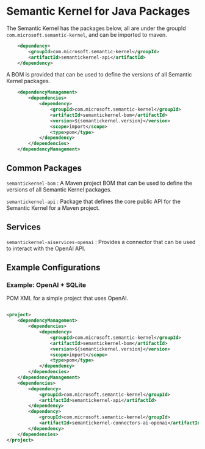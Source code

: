 # Semantic Kernel for Java Packages

The Semantic Kernel has the packages below, all are under the groupId `com.microsoft.semantic-kernel`, and can be imported
to maven.

```xml
    <dependency>
        <groupId>com.microsoft.semantic-kernel</groupId>
        <artifactId>semantickernel-api</artifactId>
    </dependency>
```

A BOM is provided that can be used to define the versions of all Semantic Kernel packages.

```xml
    <dependencyManagement>
        <dependencies>
            <dependency>
                <groupId>com.microsoft.semantic-kernel</groupId>
                <artifactId>semantickernel-bom</artifactId>
                <version>${semantickernel.version}</version>
                <scope>import</scope>
                <type>pom</type>
            </dependency>
        </dependencies>
    </dependencyManagement>
```

## Common Packages

`semantickernel-bom`
: A Maven project BOM that can be used to define the versions of all Semantic Kernel packages.

`semantickernel-api`
: Package that defines the core public API for the Semantic Kernel for a Maven project.

## Services

`semantickernel-aiservices-openai`
: Provides a connector that can be used to interact with the OpenAI API.

## Example Configurations

### Example: OpenAI + SQLite

POM XML for a simple project that uses OpenAI.

```xml

<project>
    <dependencyManagement>
        <dependencies>
            <dependency>
                <groupId>com.microsoft.semantic-kernel</groupId>
                <artifactId>semantickernel-bom</artifactId>
                <version>${semantickernel.version}</version>
                <scope>import</scope>
                <type>pom</type>
            </dependency>
        </dependencies>
    </dependencyManagement>
    <dependencies>
        <dependency>
            <groupId>com.microsoft.semantic-kernel</groupId>
            <artifactId>semantickernel-api</artifactId>
        </dependency>
        <dependency>
            <groupId>com.microsoft.semantic-kernel</groupId>
            <artifactId>semantickernel-connectors-ai-openai</artifactId>
        </dependency>
    </dependencies>
</project>
```



